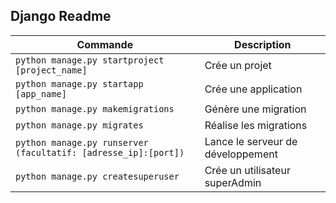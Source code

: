 ## Django Readme

|  Commande   |  Description   |
| --- | --- |
| `python manage.py startproject [project_name]`  | Crée un projet  |
| `python manage.py startapp [app_name]`  | Crée une application  |
| `python manage.py makemigrations`  | Génère une migration  |
| `python manage.py migrates`  | Réalise les migrations  |
| `python manage.py runserver (facultatif: [adresse_ip]:[port])`  | Lance le serveur de développement  |
| `python manage.py createsuperuser`  | Crée un utilisateur superAdmin  |